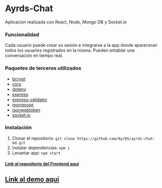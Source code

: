 # Ayrds-Chat
Aplicación realizada con React, Node, Mongo DB y Socket.io <br />

### Funcionalidad
Cada usuario puede crear su sesión e integrarse a la app donde apareceran todos los usuarios registrados en la misma. Pueden entablar una conversación en tiempo real.

### Paquetes de terceros utilizados
- [bcrypt](https://www.npmjs.com/package/bcrypt)
- [cors](https://www.npmjs.com/package/cors)
- [dotenv](https://www.npmjs.com/package/dotenv)
- [express](https://www.npmjs.com/package/express)
- [express-validator](https://www.npmjs.com/package/express-validator)
- [mongoose](https://www.npmjs.com/package/mongoose)
- [jsonwebtoken](https://www.npmjs.com/package/jsonwebtoken)
- [socket.io](https://www.npmjs.com/package/socket.io)

### Instalación
1. Clonar el repositorio: `git clone https://github.com/AyrDS/ayrds-chat-bd.git`
2. Instalar dependencias: `npm i`
3. Levantar app: `npm start`

#### [Link al repositorio del Frontend aquí](https://github.com/AyrDS/ayrds-chat)

## [Link al demo aquí](https://ayrds-chat.netlify.app)